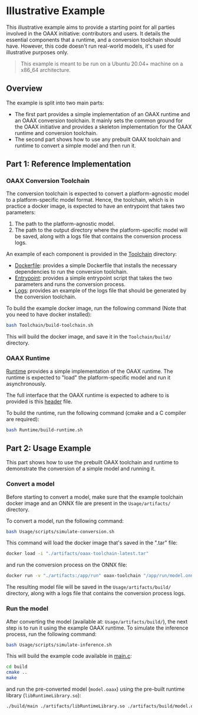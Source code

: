 # Illustrative Example

This illustrative example aims to provide a starting point for all parties involved in the OAAX initiative:
contributors and users.
It details the essential components that a runtime, and a conversion toolchain should have. 
However, this code doesn't run real-world models, it's used for illustrative purposes only.

> This example is meant to be run on a Ubuntu 20.04+ machine on a x86_64 architecture.

## Overview

The example is split into two main parts:

- The first part provides a simple implementation of an OAAX runtime and an OAAX conversion toolchain.
  It mainly sets the common ground for the OAAX initiative and provides a skeleton implementation for the OAAX runtime
  and conversion toolchain.
- The second part shows how to use any prebuilt OAAX toolchain and runtime to convert a simple model and then run it.

## Part 1: Reference Implementation

### OAAX Conversion Toolchain

The conversion toolchain is expected to convert a platform-agnostic model to a platform-specific model format.
Hence, the toolchain, which is in practice a docker image, is expected to have an entrypoint that takes two parameters:

1. The path to the platform-agnostic model.
2. The path to the output directory where the platform-specific model will be saved, along with a logs file that
   contains the conversion process logs.

An example of each component is provided in the [Toolchain](Toolchain) directory:

- [Dockerfile](Toolchain/Dockerfile): provides a simple Dockerfile that installs the necessary dependencies to run the
  conversion toolchain.
- [Entrypoint](Toolchain/src/run-toolchain.sh): provides a simple entrypoint script that takes the two parameters and
  runs the conversion process.
- [Logs](Toolchain/src/dummy_logs.json): provides an example of the logs file that should be generated by the conversion
  toolchain.

To build the example docker image, run the following command (Note that you need to have docker installed):

```bash 
bash Toolchain/build-toolchain.sh
```

This will build the docker image, and save it in the `Toolchain/build/` directory.

### OAAX Runtime

[Runtime](Runtime/src/library.c) provides a simple implementation of the OAAX runtime.
The runtime is expected to "load" the platform-specific model and run it asynchronously.

The full interface that the OAAX runtime is expected to adhere to is provided is
this [header](Runtime/include/interface.h) file.

To build the runtime, run the following command (cmake and a C compiler are required):

```bash
bash Runtime/build-runtime.sh
```

## Part 2: Usage Example

This part shows how to use the prebuilt OAAX toolchain and runtime to demonstrate the conversion of a simple model and
running it.

### Convert a model

Before starting to convert a model, make sure that the example toolchain docker image and an ONNX file are present in
the `Usage/artifacts/` directory.

To convert a model, run the following command:

```bash
bash Usage/scripts/simulate-conversion.sh
```

This command will load the docker image that's saved in the ".tar" file:

```bash
docker load -i "./artifacts/oaax-toolchain-latest.tar"
```

and run the conversion process on the ONNX file:

```bash
docker run -v "./artifacts:/app/run" oaax-toolchain "/app/run/model.onnx" "/app/run/build"
```

The resulting model file will be saved in the `Usage/artifacts/build/` directory, along with a logs file that contains
the conversion process logs.

### Run the model

After converting the model (available at: `Usage/artifacts/build/`),
the next step is to run it using the example OAAX runtime.
To simulate the inference process, run the following command:

```bash
bash Usage/scripts/simulate-inference.sh
```

This will build the example code available in [main.c](Usage/main.c):

```bash
cd build
cmake ..
make
```

and run the pre-converted model (`model.oaax`) using the pre-built runtime library (`libRuntimeLibrary.so`):

```bash
./build/main ./artifacts/libRuntimeLibrary.so ./artifacts/build/model.oaax
```
